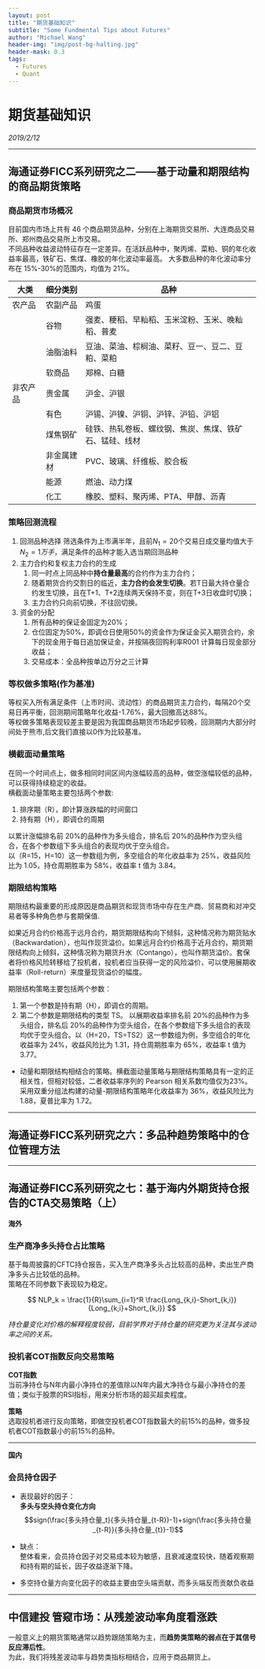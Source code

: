 ```yaml
---
layout: post
title: "期货基础知识"
subtitle: "Some Fundmental Tips about Futures"
author: "Michael Wang"
header-img: "img/post-bg-halting.jpg"
header-mask: 0.3
tags:
  - Futures
  - Quant
---
```

# 期货基础知识 
_2019/2/12_

-------------------------
## 海通证券FICC系列研究之二——基于动量和期限结构的商品期货策略

### 商品期货市场概况
目前国内市场上共有 46 个商品期货品种，分别在上海期货交易所、大连商品交易所、郑州商品交易所上市交易。  
不同品种收益波动特征存在一定差异。在活跃品种中，聚丙烯、菜粕、铜的年化收益率最高，铁矿石、焦煤、橡胶的年化波动率最高。
大多数品种的年化波动率分布在 15%-30%的范围内，均值为 21%。

| 大类   | 细分类别  | 品种                          |
|------|-------|-----------------------------|
| 农产品  | 农副产品  | 鸡蛋                          |
|      | 谷物    | 强麦、粳稻、早籼稻、玉米淀粉、玉米、晚籼稻、普麦    |
|      | 油脂油料  | 豆油、菜油、棕榈油、菜籽、豆一、豆二、豆粕、菜粕    |
|      | 软商品   | 郑棉、白糖                       |
| 非农产品 | 贵金属   | 沪金、沪银                       |
|      | 有色    | 沪锡、沪镍、沪铜、沪锌、沪铅、沪铝           |
|      | 煤焦钢矿  | 硅铁、热轧卷板、螺纹钢、焦炭、焦煤、铁矿石、锰硅、线材 |
|      | 非金属建材 | PVC、玻璃、纤维板、胶合板              |
|      | 能源    | 燃油、动力煤                      |
|      | 化工    | 橡胶、塑料、聚丙烯、PTA、甲醇、沥青         |

### 策略回测流程
1. 回测品种选择
   筛选条件为上市满半年，且前$N_1=20$个交易日成交量均值大于$N_2=1万手$，满足条件的品种才能入选当期回测品种
2. 主力合约和复权主力合约的生成
   1. 同一时点上同品种中**持仓量最高**的合约作为主力合约；
   2. 随着期货合约交割日的临近，**主力合约会发生切换**。若T日最大持仓量合约发生切换，且在T+1、T+2连续两天保持不变，则在T+3日收盘时切换；
   3. 主力合约只向前切换，不往回切换。
3. 资金的分配
   1. 所有品种的保证金固定为20%；
   2. 仓位固定为50%，即调仓日使用50%的资金作为保证金买入期货合约，余下的现金用于每日追加保证金，并按隔夜回购利率R001 计算每日现金部分收益；
   3. 交易成本：全品种按单边万分之三计算

### 等权做多策略(作为基准)
等权买入所有满足条件（上市时间、流动性）的商品期货主力合约，每隔20个交易日再平衡，回测期间策略年化收益-1.76%，最大回撤高达88%。  
等权做多策略表现较差主要是因为我国商品期货市场起步较晚，回测期内大部分时间处于熊市,后文我们直接以0作为比较基准。

### 横截面动量策略

在同一个时间点上，做多相同时间区间内涨幅较高的品种，做空涨幅较低的品种，可以获得持续稳定的收益。  
横截面动量策略主要包括两个参数:
1. 排序期（R），即计算涨跌幅的时间窗口
2. 持有期（H），即调仓的周期  

以累计涨幅排名前 20%的品种作为多头组合，排名后 20%的品种作为空头组合，在各个参数组下多头组合的表现均优于空头组合。  
以（R=15，H=10）这一参数组为例，多空组合的年化收益率为 25%，收益风险比为 1.05，持仓周期胜率为 58%，收益率 t 值为 3.84。

### 期限结构策略
期限结构最重要的形成原因是商品期货和现货市场中存在生产商、贸易商和对冲交
易者等多种角色参与套期保值.

如果近月合约价格高于远月合约，期货期限结构向下倾斜，这种情况称为期货贴水（Backwardation），也叫作现货溢价。如果远月合约价格高于近月合约，期货期限结构向上倾斜，这种情况称为期货升水（Contango），也叫作期货溢价。套保者将价格风险转移给了投机者，投机者应当获得一定的风险溢价，可以使用展期收益率（Roll-return）来度量现货溢价的幅度。

期限结构策略主要包括两个参数：
1. 第一个参数是持有期（H），即调仓的周期。
2. 第二个参数是期限结构的类型 TS。
以展期收益率排名前 20%的品种作为多头组合，排名后 20%的品种作为空头组合，在各个参数组下多头组合的表现均优于空头组合。以（H=20，TS=TS2）这一参数组为例，多空组合的年化收益率为 24%，收益风险比为 1.31，持仓周期胜率为 65%，收益率 t 值为 3.77。

- 动量和期限结构相结合的策略。横截面动量策略与期限结构策略具有一定的正相关性，但相对较低，二者收益率序列的 Pearson 相关系数均值仅为23%。采用双重分组法构建的动量-期限结构策略年化收益率为 36%，收益风险比为 1.88，夏普比率为 1.72。





-------------------------
## 海通证券FICC系列研究之六：多品种趋势策略中的仓位管理方法





------------------------

## 海通证券FICC系列研究之七：基于海内外期货持仓报告的CTA交易策略（上）
 
**海外**

### 生产商净多头持仓占比策略
基于每周披露的CFTC持仓报告，买入生产商净多头占比较高的品种，卖出生产商净多头占比较低的品种。  
策略在不同参数下表现较为稳定。

$$ NLP_k = \frac{1}{R}\sum_{i=1}^R \frac{Long_{k,i}-Short_{k,i}}{Long_{k,i}+Short_{k,i}} $$

_持仓量变化对价格的解释程度较弱，目前学界对于持仓量的研究更为关注其与波动率之间的关系。_

### 投机者COT指数反向交易策略
**COT指数**  
当前净持仓与N年内最小净持仓的差值除以N年内最大净持仓与最小净持仓的差值；类似于股票的RSI指标，用来分析市场的超买超卖程度。

**策略**  
选取投机者进行反向策略，即做空投机者COT指数最大的前15%的品种，做多投机者COT指数最小的前15%的品种。

--------------------
**国内**
### 会员持仓因子
- 表现最好的因子：  
**多头与空头持仓变化方向**
$$sign(\frac{多头持仓量_t}{多头持仓量_{t-R}}-1)+sign(\frac{多头持仓量_{t-R}}{多头持仓量_{t}}-1)$$

- 缺点：  
  整体看来，会员持仓因子对交易成本较为敏感，且衰减速度较快，随着观察期和持有期的延长，因子收益逐渐下降。
- 多空持仓量方向变化因子的收益主要由空头端贡献，而多头端反而贡献负收益

------------------------------
## 中信建投 管窥市场：从残差波动率角度看涨跌
一般意义上的期货策略通常以趋势跟随策略为主，而**趋势类策略的弱点在于其信号反应滞后性**。  
为此，我们将残差波动率与趋势类指标相结合，应用于商品期货上。